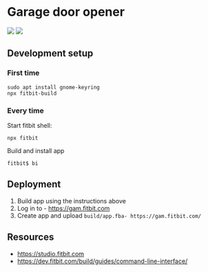 # Garage door opener

![](screenshots/app-without-background.png)
![](screenshots/menu.png)

## Development setup

### First time
```
sudo apt install gnome-keyring
npx fitbit-build
```

### Every time

Start fitbit shell:
```shell
npx fitbit
```

Build and install app
```shell
fitbit$ bi
```

## Deployment
1. Build app using the instructions above
2. Log in to - https://gam.fitbit.com
3. Create app and upload `build/app.fba- https://gam.fitbit.com/`


## Resources
- https://studio.fitbit.com
- https://dev.fitbit.com/build/guides/command-line-interface/
